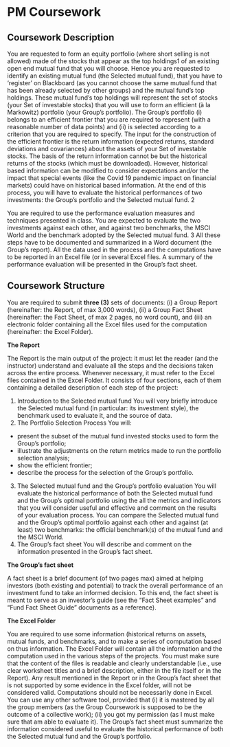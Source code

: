 # PM Coursework

## Coursework Description
You are requested to form an equity portfolio (where short selling is not allowed) made of the
stocks that appear as the top holdings1
 of an existing open end mutual fund that you will
choose.
Hence you are requested to identify an existing mutual fund (the Selected mutual fund), that
you have to ‘register’ on Blackboard (as you cannot choose the same mutual fund that has
been already selected by other groups) and the mutual fund’s top holdings.
These mutual fund’s top holdings will represent the set of stocks (your Set of investable
stocks) that you will use to form an efficient (à la Markowitz) portfolio (your Group’s
portfolio). The Group’s portfolio (i) belongs to an efficient frontier that you are required to
represent (with a reasonable number of data points) and (ii) is selected according to a criterion
that you are required to specify.
The input for the construction of the efficient frontier is the return information (expected
returns, standard deviations and covariances) about the assets of your Set of investable stocks.
The basis of the return information cannot be but the historical returns of the stocks (which
must be downloaded). However, historical based information can be modified to consider
expectations and/or the impact that special events (like the Covid 19 pandemic impact on
financial markets) could have on historical based information.
At the end of this process, you will have to evaluate the historical performances of two
investments: the Group’s portfolio and the Selected mutual fund.
2

You are required to use the performance evaluation measures and techniques presented in
class. You are expected to evaluate the two investments against each other, and against two
benchmarks, the MSCI World and the benchmark adopted by the Selected mutual fund.
3
All these steps have to be documented and summarized in a Word document (the Group’s
report).
All the data used in the process and the computations have to be reported in an Excel file (or
in several Excel files.
A summary of the performance evaluation will be presented in the Group’s fact sheet. 

## Coursework Structure
You are required to submit **three (3)** sets of documents: (i) a Group Report (hereinafter: the
Report, of max 3,000 words), (ii) a Group Fact Sheet (hereinafter: the Fact Sheet, of max 2
pages, no word count), and (iii) an electronic folder containing all the Excel files used for the
computation (hereinafter: the Excel Folder). 

**The Report**

The Report is the main output of the project: it must let the reader (and the instructor) understand
and evaluate all the steps and the decisions taken across the entire process. Whenever necessary,
it must refer to the Excel files contained in the Excel Folder. It consists of four sections, each
of them containing a detailed description of each step of the project: 
1. Introduction to the Selected mutual fund
You will very briefly introduce the Selected mutual fund (in particular: its investment
style), the benchmark used to evaluate it, and the source of data.
2. The Portfolio Selection Process
You will:
- present the subset of the mutual fund invested stocks used to form the Group’s portfolio;
- illustrate the adjustments on the return metrics made to run the portfolio selection
analysis;
- show the efficient frontier;
- describe the process for the selection of the Group’s portfolio.
3. The Selected mutual fund and the Group’s portfolio evaluation
You will evaluate the historical performance of both the Selected mutual fund and the
Group’s optimal portfolio using the all the metrics and indicators that you will consider
useful and effective and comment on the results of your evaluation process. You can
compare the Selected mutual fund and the Group’s optimal portfolio against each other and
against (at least) two benchmarks: the official benchmark(s) of the mutual fund and the
MSCI World.
4. The Group’s fact sheet
You will describe and comment on the information presented in the Group’s fact sheet. 

**The Group’s fact sheet**

A fact sheet is a brief document (of two pages max) aimed at helping investors (both existing
and potential) to track the overall performance of an investment fund to take an informed
decision. To this end, the fact sheet is meant to serve as an investor’s guide (see the “Fact Sheet
examples” and “Fund Fact Sheet Guide” documents as a reference).

**The Excel Folder**

You are required to use some information (historical returns on assets, mutual funds, and
benchmarks, and to make a series of computation based on thus information.
The Excel Folder will contain all the information and the computation used in the various steps
of the projects.
You must make sure that the content of the files is readable and clearly understandable (i.e.,
use clear worksheet titles and a brief description, either in the file itself or in the Report). Any
result mentioned in the Report or in the Group’s fact sheet that is not supported by some
evidence in the Excel folder, will not be considered valid.
Computations should not be necessarily done in Excel. You can use any other software tool,
provided that (i) it is mastered by all the group members (as the Group Coursework is supposed
to be the outcome of a collective work); (ii) you got my permission (as I must make sure that
am able to evaluate it). 
The Group’s fact sheet must summarize the information considered useful to evaluate the
historical performance of both the Selected mutual fund and the Group’s portfolio. 
